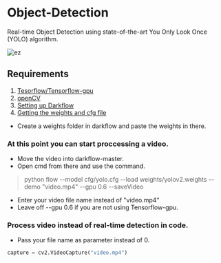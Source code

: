 # Object-Detection
Real-time Object Detection using state-of-the-art You Only Look Once (YOLO) algorithm.

![ez](https://user-images.githubusercontent.com/69038520/115148486-74734680-a07d-11eb-9586-43f9e35ff3d6.png)


## Requirements

1. [Tesorflow/Tensorflow-gpu](https://www.tensorflow.org/install/gpu)
2. [openCV](https://pypi.org/project/opencv-python/)
3. [Setting up Darkflow](https://github.com/thtrieu/darkflow)
4. [Getting the weights and cfg file](https://pjreddie.com/darknet/yolo/)

 + Create a weights folder in darkflow and paste the weights in there.


### At this point you can start proccessing a video.

 + Move the video into darkflow-master.
 + Open cmd from there and use the command.
 
 > python flow --model cfg/yolo.cfg --load weights/yolov2.weights --demo "video.mp4" --gpu 0.6 --saveVideo

 + Enter your video file name instead of "video.mp4"
 + Leave off --gpu 0.6 if you are not using Tensorflow-gpu.


### Process video instead of real-time detection in code.
   
  + Pass your file name as parameter instead of 0. 
```python
capture = cv2.VideoCapture("video.mp4")
```

 
